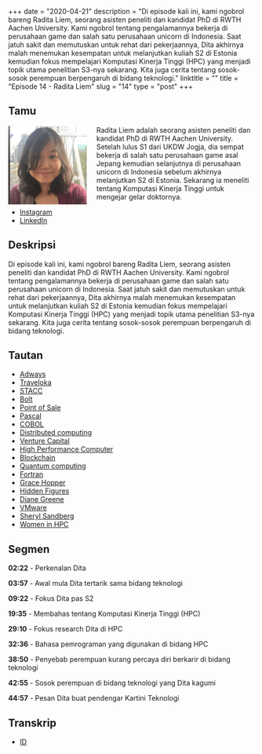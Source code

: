 +++
date = "2020-04-21"
description = "Di episode kali ini, kami ngobrol bareng Radita Liem, seorang asisten peneliti dan kandidat PhD di RWTH Aachen University. Kami ngobrol tentang pengalamannya bekerja di perusahaan game dan salah satu perusahaan unicorn di Indonesia. Saat jatuh sakit dan memutuskan untuk rehat dari pekerjaannya, Dita akhirnya malah menemukan kesempatan untuk melanjutkan kuliah S2 di Estonia kemudian fokus mempelajari Komputasi Kinerja Tinggi (HPC) yang menjadi topik utama penelitian S3-nya sekarang. Kita juga cerita tentang sosok-sosok perempuan berpengaruh di bidang teknologi."
linktitle = ""
title = "Episode 14 - Radita Liem"
slug = "14"
type = "post"
+++

## Tamu
<img style="float: left; width: 160px; margin-right: 20px;" src="/img/ep14.jpg">

Radita Liem adalah seorang asisten peneliti dan kandidat PhD di RWTH Aachen University. Setelah lulus S1 dari UKDW Jogja, dia sempat bekerja di salah satu perusahaan game asal Jepang kemudian selanjutnya di perusahaan unicorn di Indonesia sebelum akhirnya melanjutkan S2 di Estonia. Sekarang ia meneliti tentang Komputasi Kinerja Tinggi untuk mengejar gelar doktornya. 

- [Instagram](https://www.instagram.com/raditaliem/)
- [LinkedIn](https://www.linkedin.com/in/raditaliem/)

## Deskripsi 
Di episode kali ini, kami ngobrol bareng Radita Liem, seorang asisten peneliti dan kandidat PhD di RWTH Aachen University. Kami ngobrol tentang pengalamannya bekerja di perusahaan game dan salah satu perusahaan unicorn di Indonesia. Saat jatuh sakit dan memutuskan untuk rehat dari pekerjaannya, Dita akhirnya malah menemukan kesempatan untuk melanjutkan kuliah S2 di Estonia kemudian fokus mempelajari Komputasi Kinerja Tinggi (HPC) yang menjadi topik utama penelitian S3-nya sekarang. Kita juga cerita tentang sosok-sosok perempuan berpengaruh di bidang teknologi.

<div class="audioplayer">
    <audio>
        <source src="https://d3ctxlq1ktw2nl.cloudfront.net/staging/2020-3-20/66055590-44100-2-7f9c251025506.m4a" type="audio/mp4" rel="preload" as="audio">
    </audio>
</div>

## Tautan
- [Adways](https://id.linkedin.com/company/adways)
- [Traveloka](https://www.traveloka.com/)
- [STACC](https://www.stacc.ee/)
- [Bolt](https://bolt.eu/en/)
- [Point of Sale](https://en.wikipedia.org/wiki/Point_of_sale)
- [Pascal](https://en.wikipedia.org/wiki/Pascal_(programming_language))
- [COBOL](https://en.wikipedia.org/wiki/COBOL)
- [Distributed computing](https://en.wikipedia.org/wiki/Distributed_computing)
- [Venture Capital](https://en.wikipedia.org/wiki/Venture_capital)
- [High Performance Computer](https://en.wikipedia.org/wiki/Supercomputer)
- [Blockchain](https://en.wikipedia.org/wiki/Blockchain)
- [Quantum computing](https://en.wikipedia.org/wiki/Quantum_computing)
- [Fortran](https://en.wikipedia.org/wiki/Fortran)
- [Grace Hopper](https://en.wikipedia.org/wiki/Grace_Hopper)
- [Hidden Figures](https://en.wikipedia.org/wiki/Hidden_Figures)
- [Diane Greene](https://en.wikipedia.org/wiki/Diane_Greene)
- [VMware](https://en.wikipedia.org/wiki/VMware)
- [Sheryl Sandberg](https://en.wikipedia.org/wiki/Sheryl_Sandberg)
- [Women in HPC](https://womeninhpc.org/)

## Segmen
**02:22** - Perkenalan Dita

**03:57** - Awal mula Dita tertarik sama bidang teknologi

**09:22** - Fokus Dita pas S2

**19:35** - Membahas tentang Komputasi Kinerja Tinggi (HPC)

**29:10** - Fokus research Dita di HPC

**32:36** - Bahasa pemrograman yang digunakan di bidang HPC

**38:50** - Penyebab perempuan kurang percaya diri berkarir di bidang teknologi

**42:55** - Sosok perempuan di bidang teknologi yang Dita kagumi 

**44:57** - Pesan Dita buat pendengar Kartini Teknologi

## Transkrip
- [ID](transcript)
